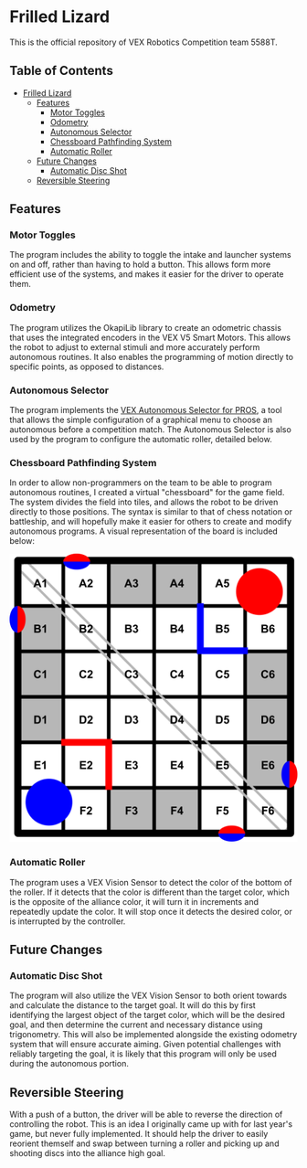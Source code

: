 # Frilled Lizard

This is the official repository of VEX Robotics Competition team 5588T. 

## Table of Contents <!-- omit from toc -->

- [Frilled Lizard](#frilled-lizard)
    - [Features](#features)
        - [Motor Toggles](#motor-toggles)
        - [Odometry](#odometry)
        - [Autonomous Selector](#autonomous-selector)
        - [Chessboard Pathfinding System](#chessboard-pathfinding-system)
        - [Automatic Roller](#automatic-roller)
    - [Future Changes](#future-changes)
        - [Automatic Disc Shot](#automatic-disc-shot)
    - [Reversible Steering](#reversible-steering)

## Features

### Motor Toggles

The program includes the ability to toggle the intake and launcher systems on and off, rather than having to hold a button. This allows form more efficient use of the systems, and makes it easier for the driver to operate them.

### Odometry

The program utilizes the OkapiLib library to create an odometric chassis that uses the integrated encoders in the VEX V5 Smart Motors. This allows the robot to adjust to external stimuli and more accurately perform autonomous routines. It also enables the programming of motion directly to specific points, as opposed to distances.

### Autonomous Selector

The program implements the [VEX Autonomous Selector for PROS](https://github.com/kunwarsahni01/Vex-Autonomous-Selector), a tool that allows the simple configuration of a graphical menu to choose an autonomous before a competition match. The Autonomous Selector is also used by the program to configure the automatic roller, detailed below.

### Chessboard Pathfinding System

In order to allow non-programmers on the team to be able to program autonomous routines, I created a virtual "chessboard" for the game field. The system divides the field into tiles, and allows the robot to be driven directly to those positions. The syntax is similar to that of chess notation or battleship, and will hopefully make it easier for others to create and modify autonomous programs. A visual representation of the board is included below:

![Field Diagram](images/Field_Diagram.svg)

### Automatic Roller

The program uses a VEX Vision Sensor to detect the color of the bottom of the roller. If it detects that the color is different than the target color, which is the opposite of the alliance color, it will turn it in increments and repeatedly update the color. It will stop once it detects the desired color, or is interrupted by the controller.

## Future Changes

### Automatic Disc Shot

The program will also utilize the VEX Vision Sensor to both orient towards and calculate the distance to the target goal. It will do this by first identifying the largest object of the target color, which will be the desired goal, and then determine the current and necessary distance using trigonometry. This will also be implemented alongside the existing odometry system that will ensure accurate aiming. Given potential challenges with reliably targeting the goal, it is likely that this program will only be used during the autonomous portion.

## Reversible Steering

With a push of a button, the driver will be able to reverse the direction of controlling the robot. This is an idea I originally came up with for last year's game, but never fully implemented. It should help the driver to easily reorient themself and swap between turning a roller and picking up and shooting discs into the alliance high goal.
